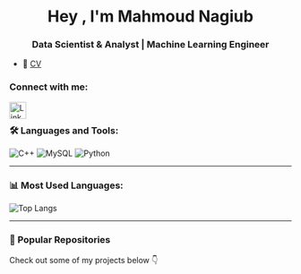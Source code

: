 <h1 align="center"> Hey , I'm Mahmoud Nagiub </h1>
<h3 align="center"> Data Scientist & Analyst | Machine Learning Engineer </h3>

- 📄 [CV](link-to-your-cv)

### Connect with me:
[<img align="left" alt="LinkedIn" width="30px" src="https://cdn-icons-png.flaticon.com/512/174/174857.png" />](https://www.linkedin.com/in/mahmoudnagiubb)

<br/>

### 🛠 Languages and Tools:

![C++](https://img.shields.io/badge/-C++-00599C?style=flat-square&logo=cplusplus)
![MySQL](https://img.shields.io/badge/-MySQL-4479A1?style=flat-square&logo=mysql)
![Python](https://img.shields.io/badge/-Python-3776AB?style=flat-square&logo=python)

---

### 📊 Most Used Languages:
![Top Langs](https://github-readme-stats.vercel.app/api/top-langs/?username=MahmoudNagiubX&layout=compact&theme=tokyonight)

---

### 📌 Popular Repositories

Check out some of my projects below 👇


